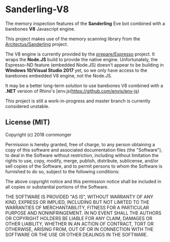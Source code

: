 # Sanderling-V8
The memory inspection features of the **Sanderling** Eve bot combined with a barebones **V8** Javascript engine.

This project makes use of the memory scanning library from the [Arcitectus/Sanderling](https://github.com/Arcitectus/Sanderling) project.

The V8 engine is currently provided by the [prepare/Espresso](https://github.com/prepare/Espresso) project. It wraps the **Node.JS** build to provide the native engine. Unfortunately, the Espresso-ND feature (embedded Node.JS) doesn't appear to be building in **Windows 10/Visual Studio 2017** yet, so we only have access to the barebones embedded V8 engine, not the Node.JS.

It may be a better long-term solution to use barebones V8 combined with a **.NET** version of Rhino's [env.js(https://github.com/envjs/env-js)

This project is still a work-in-progress and master branch is currently considered unstable.

## License (MIT)
Copyright (c) 2018 cornmonger

Permission is hereby granted, free of charge, to any person obtaining a copy
of this software and associated documentation files (the "Software"), to deal
in the Software without restriction, including without limitation the rights
to use, copy, modify, merge, publish, distribute, sublicense, and/or sell
copies of the Software, and to permit persons to whom the Software is
furnished to do so, subject to the following conditions:

The above copyright notice and this permission notice shall be included in all
copies or substantial portions of the Software.

THE SOFTWARE IS PROVIDED "AS IS", WITHOUT WARRANTY OF ANY KIND, EXPRESS OR
IMPLIED, INCLUDING BUT NOT LIMITED TO THE WARRANTIES OF MERCHANTABILITY,
FITNESS FOR A PARTICULAR PURPOSE AND NONINFRINGEMENT. IN NO EVENT SHALL THE
AUTHORS OR COPYRIGHT HOLDERS BE LIABLE FOR ANY CLAIM, DAMAGES OR OTHER
LIABILITY, WHETHER IN AN ACTION OF CONTRACT, TORT OR OTHERWISE, ARISING FROM,
OUT OF OR IN CONNECTION WITH THE SOFTWARE OR THE USE OR OTHER DEALINGS IN THE
SOFTWARE.
